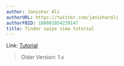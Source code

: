 ```yaml
---
author: Janishar Ali
authorURL: https://twitter.com/janisharali
authorFBID: 100001054239147
title: Tinder swipe view tutorial
---
```

Link: [Tutorial](https://medium.com/@janishar.ali/android-tinder-swipe-view-example-3eca9b0d4794#.413dgor3o)

> Older Version: 1.x
<!--truncate-->